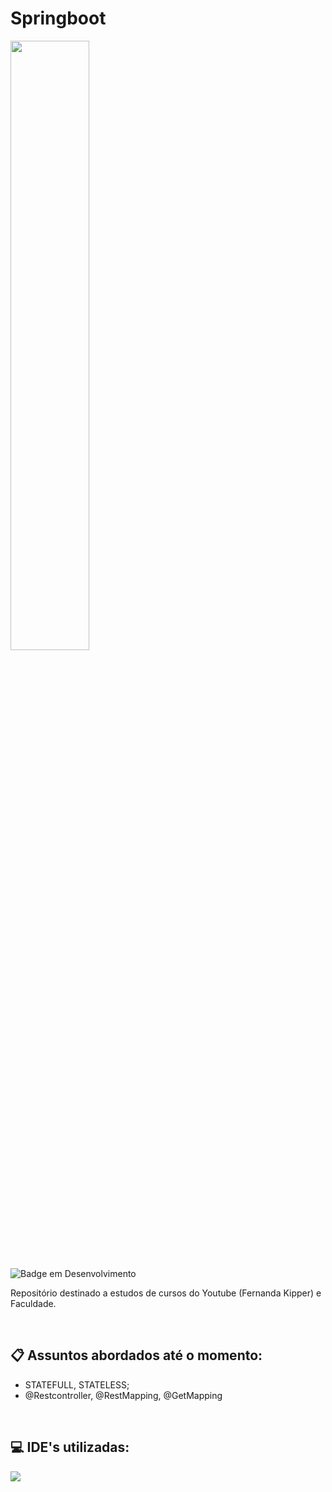 # Springboot

<img src="https://miro.medium.com/v2/resize:fit:820/1*UPdJD-SLWwsf9ZCAKeugBw.png" width="50%">

![Badge em Desenvolvimento](http://img.shields.io/static/v1?label=STATUS&message=EM%20DESENVOLVIMENTO&color=GREEN&style=for-the-badge)

Repositório destinado a estudos de cursos do Youtube (Fernanda Kipper) e Faculdade.

<br>

## 📋 Assuntos abordados até o momento:
- STATEFULL, STATELESS;
- @Restcontroller, @RestMapping, @GetMapping

<br>

## 💻 IDE's utilizadas:
<div>
  
<img src="https://img.shields.io/badge/IntelliJ_IDEA-000000.svg?style=for-the-badge&logo=intellij-idea&logoColor=white">
<!--<img src="https://img.shields.io/badge/Eclipse-2C2255?style=for-the-badge&logo=eclipse&logoColor=white">-->
</div>
